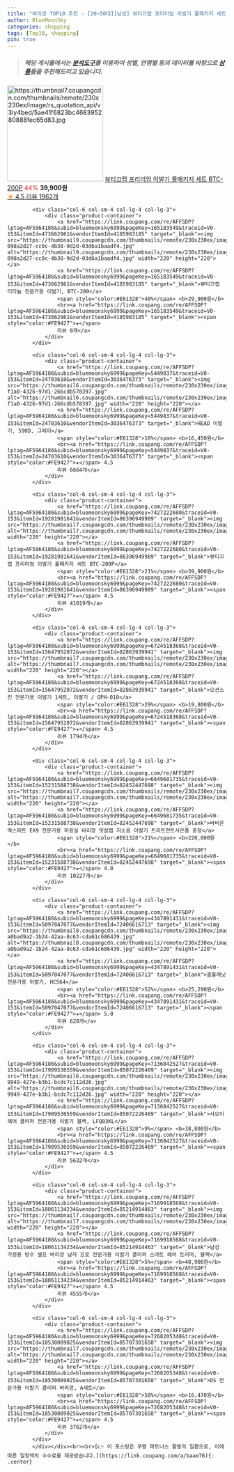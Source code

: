 ```yaml
---
title: "바리깡 TOP10 추천 - [20~50대][남성] 뷰티끄랩 프리미엄 이발기 풀패키지 세트 BTC-200P"
author: BlueMoonSky
categories: shopping
tags: [Top10, shopping]
pin: true
---
```


> ##### 해당 게시물에서는 [**분석도구**](https://itemscout.io/)를 이용하여 **성별**, **연령별** 등의 데이터를 바탕으로 [**상품**](https://link.coupang.com/a/baae76)들을 추천해드리고 있습니다.
<div class="container"><div class="row">
            <div class="col-6 col-sm-4 col-lg-4 col-lg-3">
                <div class="product-container">
                    <a href="https://link.coupang.com/re/AFFSDP?lptag=AF5964186&subid=bluemoonsky6999&pageKey=7427222680&traceid=V0-153&itemId=19281981641&vendorItemId=86396949989" target="_blank"><img src="https://thumbnail7.coupangcdn.com/thumbnails/remote/230x230ex/image/rs_quotation_api/v3iy4bed/5ae41f6823bc468395280888fec65d83.jpg" alt="https://thumbnail7.coupangcdn.com/thumbnails/remote/230x230ex/image/rs_quotation_api/v3iy4bed/5ae41f6823bc468395280888fec65d83.jpg" width="220" height="220"></a>
                    <a href="https://link.coupang.com/re/AFFSDP?lptag=AF5964186&subid=bluemoonsky6999&pageKey=7427222680&traceid=V0-153&itemId=19281981641&vendorItemId=86396949989" target="_blank">뷰티끄랩 프리미엄 이발기 풀패키지 세트 BTC-200P</a>
                    <span style="color:#E61328">44%</span> <b>39,900원</b>
                    <br><a href="https://link.coupang.com/re/AFFSDP?lptag=AF5964186&subid=bluemoonsky6999&pageKey=7427222680&traceid=V0-153&itemId=19281981641&vendorItemId=86396949989" target="_blank"><span style="color:#FE9427">★</span> 4.5
                    리뷰 1962개</a>
                </div>
            </div>
            
            <div class="col-6 col-sm-4 col-lg-4 col-lg-3">
                <div class="product-container">
                    <a href="https://link.coupang.com/re/AFFSDP?lptag=AF5964186&subid=bluemoonsky6999&pageKey=165183549&traceid=V0-153&itemId=473662961&vendorItemId=4185983185" target="_blank"><img src="https://thumbnail9.coupangcdn.com/thumbnails/remote/230x230ex/image/retail/images/1342207644963243-098a2d27-cc0c-4b38-9d2d-03d6a1baadf4.jpg" alt="https://thumbnail9.coupangcdn.com/thumbnails/remote/230x230ex/image/retail/images/1342207644963243-098a2d27-cc0c-4b38-9d2d-03d6a1baadf4.jpg" width="220" height="220"></a>
                    <a href="https://link.coupang.com/re/AFFSDP?lptag=AF5964186&subid=bluemoonsky6999&pageKey=165183549&traceid=V0-153&itemId=473662961&vendorItemId=4185983185" target="_blank">뷰티끄랩 티타늄 전문가용 이발기, BTC-200</a>
                    <span style="color:#E61328">40%</span> <b>29,900원</b>
                    <br><a href="https://link.coupang.com/re/AFFSDP?lptag=AF5964186&subid=bluemoonsky6999&pageKey=165183549&traceid=V0-153&itemId=473662961&vendorItemId=4185983185" target="_blank"><span style="color:#FE9427">★</span> 
                    리뷰 0개</a>
                </div>
            </div>
            
            <div class="col-6 col-sm-4 col-lg-4 col-lg-3">
                <div class="product-container">
                    <a href="https://link.coupang.com/re/AFFSDP?lptag=AF5964186&subid=bluemoonsky6999&pageKey=5449837&traceid=V0-153&itemId=24703610&vendorItemId=3036476373" target="_blank"><img src="https://thumbnail6.coupangcdn.com/thumbnails/remote/230x230ex/image/product/image/vendoritem/2019/02/20/3036476373/25f806e0-f1a0-4326-97d1-266cdb578397.jpg" alt="https://thumbnail6.coupangcdn.com/thumbnails/remote/230x230ex/image/product/image/vendoritem/2019/02/20/3036476373/25f806e0-f1a0-4326-97d1-266cdb578397.jpg" width="220" height="220"></a>
                    <a href="https://link.coupang.com/re/AFFSDP?lptag=AF5964186&subid=bluemoonsky6999&pageKey=5449837&traceid=V0-153&itemId=24703610&vendorItemId=3036476373" target="_blank">HEAD 이발기, 590D, 그레이</a>
                    <span style="color:#E61328">16%</span> <b>16,450원</b>
                    <br><a href="https://link.coupang.com/re/AFFSDP?lptag=AF5964186&subid=bluemoonsky6999&pageKey=5449837&traceid=V0-153&itemId=24703610&vendorItemId=3036476373" target="_blank"><span style="color:#FE9427">★</span> 4.5
                    리뷰 6664개</a>
                </div>
            </div>
            
            <div class="col-6 col-sm-4 col-lg-4 col-lg-3">
                <div class="product-container">
                    <a href="https://link.coupang.com/re/AFFSDP?lptag=AF5964186&subid=bluemoonsky6999&pageKey=7427222680&traceid=V0-153&itemId=19281981641&vendorItemId=86396949989" target="_blank"><img src="https://thumbnail7.coupangcdn.com/thumbnails/remote/230x230ex/image/rs_quotation_api/v3iy4bed/5ae41f6823bc468395280888fec65d83.jpg" alt="https://thumbnail7.coupangcdn.com/thumbnails/remote/230x230ex/image/rs_quotation_api/v3iy4bed/5ae41f6823bc468395280888fec65d83.jpg" width="220" height="220"></a>
                    <a href="https://link.coupang.com/re/AFFSDP?lptag=AF5964186&subid=bluemoonsky6999&pageKey=7427222680&traceid=V0-153&itemId=19281981641&vendorItemId=86396949989" target="_blank">뷰티끄랩 프리미엄 이발기 풀패키지 세트 BTC-200P</a>
                    <span style="color:#E61328">21%</span> <b>39,900원</b>
                    <br><a href="https://link.coupang.com/re/AFFSDP?lptag=AF5964186&subid=bluemoonsky6999&pageKey=7427222680&traceid=V0-153&itemId=19281981641&vendorItemId=86396949989" target="_blank"><span style="color:#FE9427">★</span> 4.5
                    리뷰 41019개</a>
                </div>
            </div>
            
            <div class="col-6 col-sm-4 col-lg-4 col-lg-3">
                <div class="product-container">
                    <a href="https://link.coupang.com/re/AFFSDP?lptag=AF5964186&subid=bluemoonsky6999&pageKey=6724518368&traceid=V0-153&itemId=15647952072&vendorItemId=82863939941" target="_blank"><img src="https://thumbnail7.coupangcdn.com/thumbnails/remote/230x230ex/image/vendor_inventory/6e55/2eb266c6fe5a3b3d3c2c1bd0cbec2d9f40aef42e7b8720fbc73231b42213.jpg" alt="https://thumbnail7.coupangcdn.com/thumbnails/remote/230x230ex/image/vendor_inventory/6e55/2eb266c6fe5a3b3d3c2c1bd0cbec2d9f40aef42e7b8720fbc73231b42213.jpg" width="220" height="220"></a>
                    <a href="https://link.coupang.com/re/AFFSDP?lptag=AF5964186&subid=bluemoonsky6999&pageKey=6724518368&traceid=V0-153&itemId=15647952072&vendorItemId=82863939941" target="_blank">오션스킨 전문가용 이발기 1세트, 이발기 / OPH-010</a>
                    <span style="color:#E61328">29%</span> <b>19,800원</b>
                    <br><a href="https://link.coupang.com/re/AFFSDP?lptag=AF5964186&subid=bluemoonsky6999&pageKey=6724518368&traceid=V0-153&itemId=15647952072&vendorItemId=82863939941" target="_blank"><span style="color:#FE9427">★</span> 4.5
                    리뷰 1794개</a>
                </div>
            </div>
            
            <div class="col-6 col-sm-4 col-lg-4 col-lg-3">
                <div class="product-container">
                    <a href="https://link.coupang.com/re/AFFSDP?lptag=AF5964186&subid=bluemoonsky6999&pageKey=6649681735&traceid=V0-153&itemId=15231588738&vendorItemId=82452447698" target="_blank"><img src="https://thumbnail7.coupangcdn.com/thumbnails/remote/230x230ex/image/vendor_inventory/87d5/696cb9d7c0e86657d982e8b59f9830dfff60b3d3e62a1de6d432e724c398.jpg" alt="https://thumbnail7.coupangcdn.com/thumbnails/remote/230x230ex/image/vendor_inventory/87d5/696cb9d7c0e86657d982e8b59f9830dfff60b3d3e62a1de6d432e724c398.jpg" width="220" height="220"></a>
                    <a href="https://link.coupang.com/re/AFFSDP?lptag=AF5964186&subid=bluemoonsky6999&pageKey=6649681735&traceid=V0-153&itemId=15231588738&vendorItemId=82452447698" target="_blank">바비온 엑스퍼트 EX9 전문가용 미용실 바리깡 빗살캡 저소음 이발기 트리트먼트사은품 증정</a>
                    <span style="color:#E61328">21%</span> <b>220,000원</b>
                    <br><a href="https://link.coupang.com/re/AFFSDP?lptag=AF5964186&subid=bluemoonsky6999&pageKey=6649681735&traceid=V0-153&itemId=15231588738&vendorItemId=82452447698" target="_blank"><span style="color:#FE9427">★</span> 4.0
                    리뷰 10227개</a>
                </div>
            </div>
            
            <div class="col-6 col-sm-4 col-lg-4 col-lg-3">
                <div class="product-container">
                    <a href="https://link.coupang.com/re/AFFSDP?lptag=AF5964186&subid=bluemoonsky6999&pageKey=4347891431&traceid=V0-153&itemId=5097047077&vendorItemId=72406616713" target="_blank"><img src="https://thumbnail8.coupangcdn.com/thumbnails/remote/230x230ex/image/retail/images/417572347505537-a0bad9a2-1b24-42aa-8c63-cda61c686439.jpg" alt="https://thumbnail8.coupangcdn.com/thumbnails/remote/230x230ex/image/retail/images/417572347505537-a0bad9a2-1b24-42aa-8c63-cda61c686439.jpg" width="220" height="220"></a>
                    <a href="https://link.coupang.com/re/AFFSDP?lptag=AF5964186&subid=bluemoonsky6999&pageKey=4347891431&traceid=V0-153&itemId=5097047077&vendorItemId=72406616713" target="_blank">홈플래닛 전문가용 이발기, HC564</a>
                    <span style="color:#E61328">52%</span> <b>25,290원</b>
                    <br><a href="https://link.coupang.com/re/AFFSDP?lptag=AF5964186&subid=bluemoonsky6999&pageKey=4347891431&traceid=V0-153&itemId=5097047077&vendorItemId=72406616713" target="_blank"><span style="color:#FE9427">★</span> 5.0
                    리뷰 628개</a>
                </div>
            </div>
            
            <div class="col-6 col-sm-4 col-lg-4 col-lg-3">
                <div class="product-container">
                    <a href="https://link.coupang.com/re/AFFSDP?lptag=AF5964186&subid=bluemoonsky6999&pageKey=7136842527&traceid=V0-153&itemId=17909530559&vendorItemId=85072226469" target="_blank"><img src="https://thumbnail6.coupangcdn.com/thumbnails/remote/230x230ex/image/retail/images/2023/02/10/18/6/ec26ce11-9949-427e-b3b1-bcdc7c112d26.jpg" alt="https://thumbnail6.coupangcdn.com/thumbnails/remote/230x230ex/image/retail/images/2023/02/10/18/6/ec26ce11-9949-427e-b3b1-bcdc7c112d26.jpg" width="220" height="220"></a>
                    <a href="https://link.coupang.com/re/AFFSDP?lptag=AF5964186&subid=bluemoonsky6999&pageKey=7136842527&traceid=V0-153&itemId=17909530559&vendorItemId=85072226469" target="_blank">샤오미 헤어 클리퍼 전문가용 이발기 블랙, LFQ03KL</a>
                    <span style="color:#E61328">9%</span> <b>38,800원</b>
                    <br><a href="https://link.coupang.com/re/AFFSDP?lptag=AF5964186&subid=bluemoonsky6999&pageKey=7136842527&traceid=V0-153&itemId=17909530559&vendorItemId=85072226469" target="_blank"><span style="color:#FE9427">★</span> 4.5
                    리뷰 5632개</a>
                </div>
            </div>
            
            <div class="col-6 col-sm-4 col-lg-4 col-lg-3">
                <div class="product-container">
                    <a href="https://link.coupang.com/re/AFFSDP?lptag=AF5964186&subid=bluemoonsky6999&pageKey=7169918568&traceid=V0-153&itemId=18061134234&vendorItemId=85214914463" target="_blank"><img src="https://thumbnail7.coupangcdn.com/thumbnails/remote/230x230ex/image/vendor_inventory/109e/1ad5fc2b773e3d3dbf044d34169baf441691589902857205437623f596bb.jpg" alt="https://thumbnail7.coupangcdn.com/thumbnails/remote/230x230ex/image/vendor_inventory/109e/1ad5fc2b773e3d3dbf044d34169baf441691589902857205437623f596bb.jpg" width="220" height="220"></a>
                    <a href="https://link.coupang.com/re/AFFSDP?lptag=AF5964186&subid=bluemoonsky6999&pageKey=7169918568&traceid=V0-153&itemId=18061134234&vendorItemId=85214914463" target="_blank">남성 가정용 방수 셀프 바리깡 남자 프로 전문가용 이발기 클리퍼 스마트 헤어 트리머, 블랙</a>
                    <span style="color:#E61328">5%</span> <b>48,900원</b>
                    <br><a href="https://link.coupang.com/re/AFFSDP?lptag=AF5964186&subid=bluemoonsky6999&pageKey=7169918568&traceid=V0-153&itemId=18061134234&vendorItemId=85214914463" target="_blank"><span style="color:#FE9427">★</span> 4.5
                    리뷰 4555개</a>
                </div>
            </div>
            
            <div class="col-6 col-sm-4 col-lg-4 col-lg-3">
                <div class="product-container">
                    <a href="https://link.coupang.com/re/AFFSDP?lptag=AF5964186&subid=bluemoonsky6999&pageKey=7268205348&traceid=V0-153&itemId=18530089025&vendorItemId=85707301658" target="_blank"><img src="https://thumbnail7.coupangcdn.com/thumbnails/remote/230x230ex/image/vendor_inventory/d3e8/6c179a6943b8bd3210490f24a9bd0278efa8bd410d1279003dcedf39e887.jpg" alt="https://thumbnail7.coupangcdn.com/thumbnails/remote/230x230ex/image/vendor_inventory/d3e8/6c179a6943b8bd3210490f24a9bd0278efa8bd410d1279003dcedf39e887.jpg" width="220" height="220"></a>
                    <a href="https://link.coupang.com/re/AFFSDP?lptag=AF5964186&subid=bluemoonsky6999&pageKey=7268205348&traceid=V0-153&itemId=18530089025&vendorItemId=85707301658" target="_blank">DS 전문가용 이발기 클리퍼 바리깡, A세트</a>
                    <span style="color:#E61328">50%</span> <b>16,470원</b>
                    <br><a href="https://link.coupang.com/re/AFFSDP?lptag=AF5964186&subid=bluemoonsky6999&pageKey=7268205348&traceid=V0-153&itemId=18530089025&vendorItemId=85707301658" target="_blank"><span style="color:#FE9427">★</span> 4.5
                    리뷰 3762개</a>
                </div>
            </div>
            </div></div><br><br>[👉 이 포스팅은 쿠팡 파트너스 활동의 일환으로, 이에 따른 일정액의 수수료를 제공받습니다.](https://link.coupang.com/a/baae76){: .center}